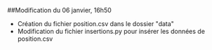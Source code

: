 ##Modification du 06 janvier, 16h50

- Création du fichier position.csv dans le dossier "data"
- Modification du fichier insertions.py pour insérer les données de position.csv
